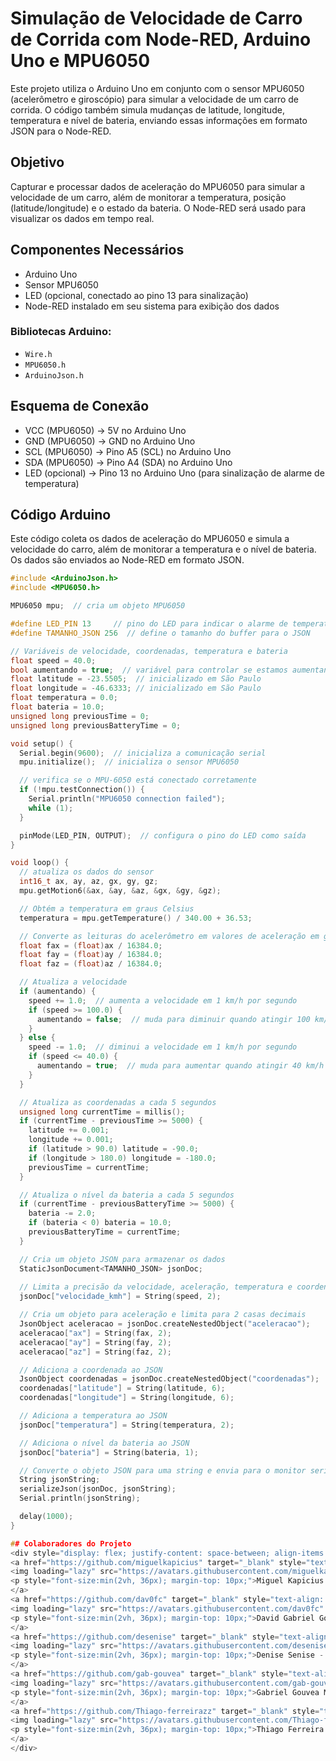 # Simulação de Velocidade de Carro de Corrida com Node-RED, Arduino Uno e MPU6050

Este projeto utiliza o Arduino Uno em conjunto com o sensor MPU6050 (acelerômetro e giroscópio) para simular a velocidade de um carro de corrida. O código também simula mudanças de latitude, longitude, temperatura e nível de bateria, enviando essas informações em formato JSON para o Node-RED.

## Objetivo

Capturar e processar dados de aceleração do MPU6050 para simular a velocidade de um carro, além de monitorar a temperatura, posição (latitude/longitude) e o estado da bateria. O Node-RED será usado para visualizar os dados em tempo real.

## Componentes Necessários

- Arduino Uno
- Sensor MPU6050
- LED (opcional, conectado ao pino 13 para sinalização)
- Node-RED instalado em seu sistema para exibição dos dados

### Bibliotecas Arduino:

- `Wire.h`
- `MPU6050.h`
- `ArduinoJson.h`

## Esquema de Conexão

- VCC (MPU6050) → 5V no Arduino Uno
- GND (MPU6050) → GND no Arduino Uno
- SCL (MPU6050) → Pino A5 (SCL) no Arduino Uno
- SDA (MPU6050) → Pino A4 (SDA) no Arduino Uno
- LED (opcional) → Pino 13 no Arduino Uno (para sinalização de alarme de temperatura)

## Código Arduino

Este código coleta os dados de aceleração do MPU6050 e simula a velocidade do carro, além de monitorar a temperatura e o nível de bateria. Os dados são enviados ao Node-RED em formato JSON.

```cpp
#include <ArduinoJson.h>
#include <MPU6050.h>

MPU6050 mpu;  // cria um objeto MPU6050

#define LED_PIN 13     // pino do LED para indicar o alarme de temperatura
#define TAMANHO_JSON 256  // define o tamanho do buffer para o JSON

// Variáveis de velocidade, coordenadas, temperatura e bateria
float speed = 40.0;
bool aumentando = true;  // variável para controlar se estamos aumentando ou diminuindo a velocidade
float latitude = -23.5505;  // inicializado em São Paulo
float longitude = -46.6333; // inicializado em São Paulo
float temperatura = 0.0;
float bateria = 10.0;  
unsigned long previousTime = 0;
unsigned long previousBatteryTime = 0;

void setup() {
  Serial.begin(9600);  // inicializa a comunicação serial
  mpu.initialize();  // inicializa o sensor MPU6050

  // verifica se o MPU-6050 está conectado corretamente
  if (!mpu.testConnection()) {
    Serial.println("MPU6050 connection failed");
    while (1);
  }

  pinMode(LED_PIN, OUTPUT);  // configura o pino do LED como saída
}

void loop() {
  // atualiza os dados do sensor
  int16_t ax, ay, az, gx, gy, gz;
  mpu.getMotion6(&ax, &ay, &az, &gx, &gy, &gz);

  // Obtém a temperatura em graus Celsius
  temperatura = mpu.getTemperature() / 340.00 + 36.53;

  // Converte as leituras do acelerômetro em valores de aceleração em g
  float fax = (float)ax / 16384.0;
  float fay = (float)ay / 16384.0;
  float faz = (float)az / 16384.0;

  // Atualiza a velocidade
  if (aumentando) {
    speed += 1.0;  // aumenta a velocidade em 1 km/h por segundo
    if (speed >= 100.0) {
      aumentando = false;  // muda para diminuir quando atingir 100 km/h
    }
  } else {
    speed -= 1.0;  // diminui a velocidade em 1 km/h por segundo
    if (speed <= 40.0) {
      aumentando = true;  // muda para aumentar quando atingir 40 km/h
    }
  }

  // Atualiza as coordenadas a cada 5 segundos
  unsigned long currentTime = millis();
  if (currentTime - previousTime >= 5000) {
    latitude += 0.001;  
    longitude += 0.001; 
    if (latitude > 90.0) latitude = -90.0;  
    if (longitude > 180.0) longitude = -180.0;  
    previousTime = currentTime;
  }

  // Atualiza o nível da bateria a cada 5 segundos
  if (currentTime - previousBatteryTime >= 5000) {
    bateria -= 2.0;  
    if (bateria < 0) bateria = 10.0;  
    previousBatteryTime = currentTime;
  }

  // Cria um objeto JSON para armazenar os dados
  StaticJsonDocument<TAMANHO_JSON> jsonDoc;
  
  // Limita a precisão da velocidade, aceleração, temperatura e coordenadas
  jsonDoc["velocidade_kmh"] = String(speed, 2);

  // Cria um objeto para aceleração e limita para 2 casas decimais
  JsonObject aceleracao = jsonDoc.createNestedObject("aceleracao");
  aceleracao["ax"] = String(fax, 2);
  aceleracao["ay"] = String(fay, 2);
  aceleracao["az"] = String(faz, 2);

  // Adiciona a coordenada ao JSON
  JsonObject coordenadas = jsonDoc.createNestedObject("coordenadas");
  coordenadas["latitude"] = String(latitude, 6);
  coordenadas["longitude"] = String(longitude, 6);

  // Adiciona a temperatura ao JSON
  jsonDoc["temperatura"] = String(temperatura, 2);

  // Adiciona o nível da bateria ao JSON
  jsonDoc["bateria"] = String(bateria, 1);

  // Converte o objeto JSON para uma string e envia para o monitor serial
  String jsonString;
  serializeJson(jsonDoc, jsonString);
  Serial.println(jsonString);

  delay(1000);  
}

## Colaboradores do Projeto
<div style="display: flex; justify-content: space-between; align-items: center;">
<a href="https://github.com/miguelkapicius" target="_blank" style="text-align: center; margin-right: 10px;">
<img loading="lazy" src="https://avatars.githubusercontent.com/miguelkapicius" width=120>
<p style="font-size:min(2vh, 36px); margin-top: 10px;">Miguel Kapicius Caires - RM 556198</p>
</a>
<a href="https://github.com/dav0fc" target="_blank" style="text-align: center; margin-right: 10px;">
<img loading="lazy" src="https://avatars.githubusercontent.com/dav0fc" width=120>
<p style="font-size:min(2vh, 36px); margin-top: 10px;">David Gabriel Gomes Fernandes - RM 556020</p>
</a>
<a href="https://github.com/desenise" target="_blank" style="text-align: center; margin-right: 10px;">
<img loading="lazy" src="https://avatars.githubusercontent.com/desenise" width=120>
<p style="font-size:min(2vh, 36px); margin-top: 10px;">Denise Senise - RM 556006</p>
</a>
<a href="https://github.com/gab-gouvea" target="_blank" style="text-align: center; margin-right: 10px;">
<img loading="lazy" src="https://avatars.githubusercontent.com/gab-gouvea" width=120>
<p style="font-size:min(2vh, 36px); margin-top: 10px;">Gabriel Gouvea Marques de Oliveira - RM 555528</p>
</a>
<a href="https://github.com/Thiago-ferreirazz" target="_blank" style="text-align: center; margin-right: 10px;">
<img loading="lazy" src="https://avatars.githubusercontent.com/Thiago-ferreirazz" width=120>
<p style="font-size:min(2vh, 36px); margin-top: 10px;">Thiago Ferreira Oliveira - RM 555608</p>
</a>
</div>
